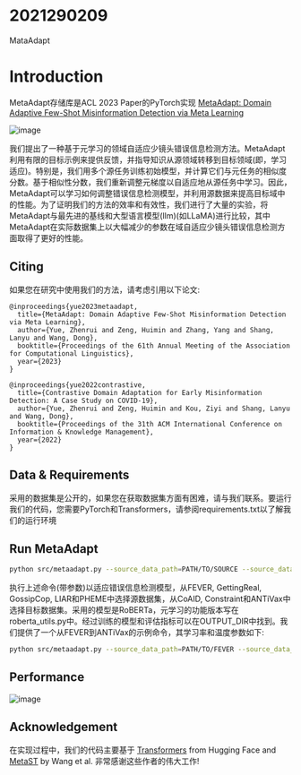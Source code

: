 # 2021290209
MataAdapt
# Introduction

MetaAdapt存储库是ACL 2023 Paper的PyTorch实现 [MetaAdapt: Domain Adaptive Few-Shot Misinformation Detection via Meta Learning](https://arxiv.org/abs/2305.12692)

![image](https://github.com/Clound-Computing/2021290209/assets/133028358/ee3dd61b-abd1-4f78-af20-a7a5b1869b62)


我们提出了一种基于元学习的领域自适应少镜头错误信息检测方法。MetaAdapt利用有限的目标示例来提供反馈，并指导知识从源领域转移到目标领域(即，学习适应)。特别是，我们用多个源任务训练初始模型，并计算它们与元任务的相似度分数。基于相似性分数，我们重新调整元梯度以自适应地从源任务中学习。因此，MetaAdapt可以学习如何调整错误信息检测模型，并利用源数据来提高目标域中的性能。为了证明我们的方法的效率和有效性，我们进行了大量的实验，将MetaAdapt与最先进的基线和大型语言模型(llm)(如LLaMA)进行比较，其中MetaAdapt在实际数据集上以大幅减少的参数在域自适应少镜头错误信息检测方面取得了更好的性能。


## Citing 

如果您在研究中使用我们的方法，请考虑引用以下论文:
```
@inproceedings{yue2023metaadapt,
  title={MetaAdapt: Domain Adaptive Few-Shot Misinformation Detection via Meta Learning},
  author={Yue, Zhenrui and Zeng, Huimin and Zhang, Yang and Shang, Lanyu and Wang, Dong},
  booktitle={Proceedings of the 61th Annual Meeting of the Association for Computational Linguistics},
  year={2023}
}

@inproceedings{yue2022contrastive,
  title={Contrastive Domain Adaptation for Early Misinformation Detection: A Case Study on COVID-19},
  author={Yue, Zhenrui and Zeng, Huimin and Kou, Ziyi and Shang, Lanyu and Wang, Dong},
  booktitle={Proceedings of the 31th ACM International Conference on Information & Knowledge Management},
  year={2022}
}
```


## Data & Requirements

采用的数据集是公开的，如果您在获取数据集方面有困难，请与我们联系。要运行我们的代码，您需要PyTorch和Transformers，请参阅requirements.txt以了解我们的运行环境


## Run MetaAdapt

```bash
python src/metaadapt.py --source_data_path=PATH/TO/SOURCE --source_data_type=SOURCE_DATASET --target_data_path=PATH/TO/TARGET --target_data_type=TARGET_DATASET --output_dir=OUTPUT_DIR;
```
执行上述命令(带参数)以适应错误信息检测模型，从FEVER, GettingReal, GossipCop, LIAR和PHEME中选择源数据集，从CoAID, Constraint和ANTiVax中选择目标数据集。采用的模型是RoBERTa，元学习的功能版本写在roberta_utils.py中。经过训练的模型和评估指标可以在OUTPUT_DIR中找到。我们提供了一个从FEVER到ANTiVax的示例命令，其学习率和温度参数如下:
```bash
python src/metaadapt.py --source_data_path=PATH/TO/FEVER --source_data_type=fever --target_data_path=PATH/TO/ANTiVax --target_data_type=antivax --learning_rate_meta=1e-5 --learning_rate_learner=1e-5 --softmax_temp=0.1 --output_dir=fever2antivax;
```


## Performance
![image](https://github.com/Clound-Computing/2021290209/assets/133028358/9d39c141-f185-4d84-818f-14d5a8756e68)

## Acknowledgement

在实现过程中，我们的代码主要基于 [Transformers](https://github.com/huggingface/transformers) from Hugging Face and [MetaST](https://github.com/microsoft/MetaST) by Wang et al. 非常感谢这些作者的伟大工作!
